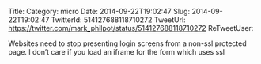 Title: 
Category: micro
Date: 2014-09-22T19:02:47
Slug: 2014-09-22T19:02:47
TwitterId: 514127688118710272
TweetUrl: https://twitter.com/mark_philpot/status/514127688118710272
ReTweetUser: 

Websites need to stop presenting login screens from a non-ssl protected page. I don’t care if you load an iframe for the form which uses ssl